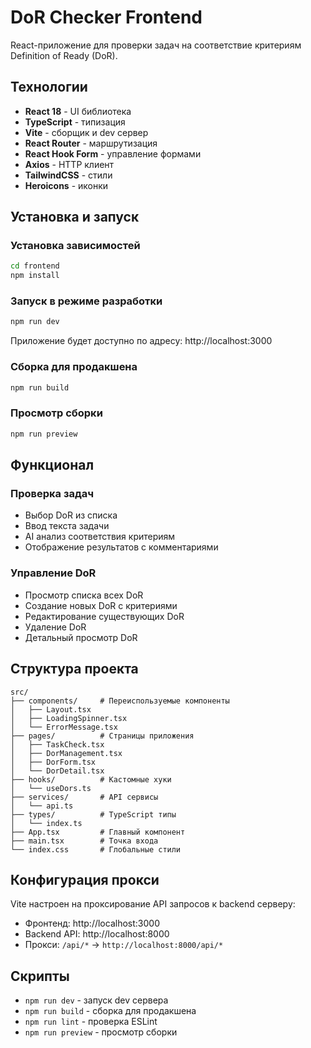 # DoR Checker Frontend

React-приложение для проверки задач на соответствие критериям Definition of Ready (DoR).

## Технологии

- **React 18** - UI библиотека
- **TypeScript** - типизация
- **Vite** - сборщик и dev сервер
- **React Router** - маршрутизация
- **React Hook Form** - управление формами
- **Axios** - HTTP клиент
- **TailwindCSS** - стили
- **Heroicons** - иконки

## Установка и запуск

### Установка зависимостей

```bash
cd frontend
npm install
```

### Запуск в режиме разработки

```bash
npm run dev
```

Приложение будет доступно по адресу: http://localhost:3000

### Сборка для продакшена

```bash
npm run build
```

### Просмотр сборки

```bash
npm run preview
```

## Функционал

### Проверка задач
- Выбор DoR из списка
- Ввод текста задачи
- AI анализ соответствия критериям
- Отображение результатов с комментариями

### Управление DoR
- Просмотр списка всех DoR
- Создание новых DoR с критериями
- Редактирование существующих DoR
- Удаление DoR
- Детальный просмотр DoR

## Структура проекта

```
src/
├── components/     # Переиспользуемые компоненты
│   ├── Layout.tsx
│   ├── LoadingSpinner.tsx
│   └── ErrorMessage.tsx
├── pages/          # Страницы приложения
│   ├── TaskCheck.tsx
│   ├── DorManagement.tsx
│   ├── DorForm.tsx
│   └── DorDetail.tsx
├── hooks/          # Кастомные хуки
│   └── useDors.ts
├── services/       # API сервисы
│   └── api.ts
├── types/          # TypeScript типы
│   └── index.ts
├── App.tsx         # Главный компонент
├── main.tsx        # Точка входа
└── index.css       # Глобальные стили
```

## Конфигурация прокси

Vite настроен на проксирование API запросов к backend серверу:
- Фронтенд: http://localhost:3000
- Backend API: http://localhost:8000
- Прокси: `/api/*` -> `http://localhost:8000/api/*`

## Скрипты

- `npm run dev` - запуск dev сервера
- `npm run build` - сборка для продакшена
- `npm run lint` - проверка ESLint
- `npm run preview` - просмотр сборки 